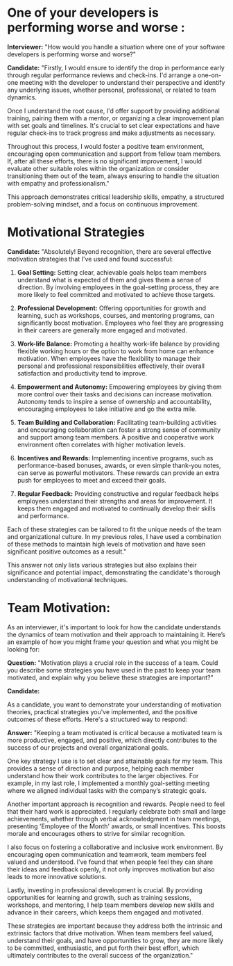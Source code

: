 # **One of your developers is performing worse and worse** :

**Interviewer:** "How would you handle a situation where one of your software developers is performing worse and worse?"

**Candidate:** "Firstly, I would ensure to identify the drop in performance early through regular performance reviews and check-ins. I'd arrange a one-on-one meeting with the developer to understand their perspective and identify any underlying issues, whether personal, professional, or related to team dynamics.

Once I understand the root cause, I'd offer support by providing additional training, pairing them with a mentor, or organizing a clear improvement plan with set goals and timelines. It's crucial to set clear expectations and have regular check-ins to track progress and make adjustments as necessary.

Throughout this process, I would foster a positive team environment, encouraging open communication and support from fellow team members. If, after all these efforts, there is no significant improvement, I would evaluate other suitable roles within the organization or consider transitioning them out of the team, always ensuring to handle the situation with empathy and professionalism."

This approach demonstrates critical leadership skills, empathy, a structured problem-solving mindset, and a focus on continuous improvement.


# **Motivational Strategies**

**Candidate:** "Absolutely! Beyond recognition, there are several effective motivation strategies that I've used and found successful:

1. **Goal Setting:** Setting clear, achievable goals helps team members understand what is expected of them and gives them a sense of direction. By involving employees in the goal-setting process, they are more likely to feel committed and motivated to achieve those targets.

2. **Professional Development:** Offering opportunities for growth and learning, such as workshops, courses, and mentoring programs, can significantly boost motivation. Employees who feel they are progressing in their careers are generally more engaged and motivated.

3. **Work-life Balance:** Promoting a healthy work-life balance by providing flexible working hours or the option to work from home can enhance motivation. When employees have the flexibility to manage their personal and professional responsibilities effectively, their overall satisfaction and productivity tend to improve.

4. **Empowerment and Autonomy:** Empowering employees by giving them more control over their tasks and decisions can increase motivation. Autonomy tends to inspire a sense of ownership and accountability, encouraging employees to take initiative and go the extra mile.

5. **Team Building and Collaboration:** Facilitating team-building activities and encouraging collaboration can foster a strong sense of community and support among team members. A positive and cooperative work environment often correlates with higher motivation levels.

6. **Incentives and Rewards:** Implementing incentive programs, such as performance-based bonuses, awards, or even simple thank-you notes, can serve as powerful motivators. These rewards can provide an extra push for employees to meet and exceed their goals.

7. **Regular Feedback:** Providing constructive and regular feedback helps employees understand their strengths and areas for improvement. It keeps them engaged and motivated to continually develop their skills and performance.

Each of these strategies can be tailored to fit the unique needs of the team and organizational culture. In my previous roles, I have used a combination of these methods to maintain high levels of motivation and have seen significant positive outcomes as a result."

This answer not only lists various strategies but also explains their significance and potential impact, demonstrating the candidate's thorough understanding of motivational techniques.


# **Team Motivation:**

As an interviewer, it's important to look for how the candidate understands the dynamics of team motivation and their approach to maintaining it. Here’s an example of how you might frame your question and what you might be looking for:

**Question:**
"Motivation plays a crucial role in the success of a team. Could you describe some strategies you have used in the past to keep your team motivated, and explain why you believe these strategies are important?"

**Candidate:**

As a candidate, you want to demonstrate your understanding of motivation theories, practical strategies you've implemented, and the positive outcomes of these efforts. Here's a structured way to respond:

**Answer:**
"Keeping a team motivated is critical because a motivated team is more productive, engaged, and positive, which directly contributes to the success of our projects and overall organizational goals.

One key strategy I use is to set clear and attainable goals for my team. This provides a sense of direction and purpose, helping each member understand how their work contributes to the larger objectives. For example, in my last role, I implemented a monthly goal-setting meeting where we aligned individual tasks with the company’s strategic goals.

Another important approach is recognition and rewards. People need to feel that their hard work is appreciated. I regularly celebrate both small and large achievements, whether through verbal acknowledgment in team meetings, presenting 'Employee of the Month' awards, or small incentives. This boosts morale and encourages others to strive for similar recognition.

I also focus on fostering a collaborative and inclusive work environment. By encouraging open communication and teamwork, team members feel valued and understood. I’ve found that when people feel they can share their ideas and feedback openly, it not only improves motivation but also leads to more innovative solutions.

Lastly, investing in professional development is crucial. By providing opportunities for learning and growth, such as training sessions, workshops, and mentoring, I help team members develop new skills and advance in their careers, which keeps them engaged and motivated.

These strategies are important because they address both the intrinsic and extrinsic factors that drive motivation. When team members feel valued, understand their goals, and have opportunities to grow, they are more likely to be committed, enthusiastic, and put forth their best effort, which ultimately contributes to the overall success of the organization."

